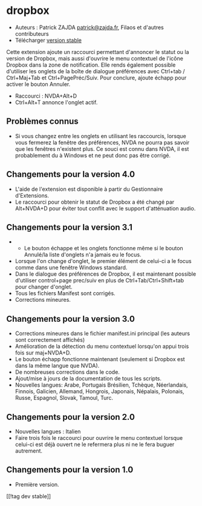 # dropbox #

* Auteurs : Patrick ZAJDA <patrick@zajda.fr>, Filaos et d'autres
  contributeurs
* Télécharger [version stable][1]

Cette extension ajoute un raccourci permettant d'annoncer le statut ou la
version de Dropbox, mais aussi d'ouvrire le menu contextuel de l'icône
Dropbox dans la zone de notification.  Elle rends également possible
d'utiliser les onglets de la boîte de dialogue préférences avec Ctrl+tab /
Ctrl+Maj+Tab et Ctrl+PagePréc/Suiv.  Pour conclure, ajoute échapp pour
activer le bouton Annuler.

* Raccourci : NVDA+Alt+D
* Ctrl+Alt+T annonce l'onglet actif.

## Problèmes connus ##

* Si vous changez entre les onglets en utilisant les raccourcis, lorsque vous fermerez la fenêtre des préférences, NVDA ne pourra pas savoir que les fenêtres n'existent plus.
Ce souci est connu dans NVDA, il est probablement du à Windows et ne peut donc pas être corrigé.


## Changements pour la version 4.0 ##

* L'aide de l'extension est disponible à partir du Gestionnaire
  d'Extensions.
* Le raccourci pour obtenir le statut de Dropbox a été changé par Alt+NVDA+D
  pour éviter tout conflit avec le support d'atténuation audio.

## Changements pour la version 3.1 ##

* - Le bouton échappe et les onglets fonctionne même si le bouton Annulé/la
  liste d'onglets n'a jamais eu le focus.
* Lorsque l'on change d'onglet, le premier élément de celui-ci a le focus
  comme dans une fenêtre Windows standard.
* Dans le dialogue des préférences de Dropbox, il est maintenant possible
  d'utiliser control+page prec/suiv en plus de Ctrl+Tab/Ctrl+Shift+tab pour
  changer d'onglet.
* Tous les fichiers Manifest sont corrigés.
* Corrections mineures.

## Changements pour la version 3.0 ##

* Corrections mineures dans le fichier manifest.ini principal (les auteurs
  sont correctement affichés)
* Amélioration de la détection du menu contextuel lorsqu'on appui trois fois
  sur maj+NVDA+D.
* Le bouton échapp fonctionne maintenant (seulement si Dropbox est dans la
  même langue que NVDA).
* De nombreuses corrections dans le code.
* Ajout/mise à jours de la documentation de tous les scripts.
* Nouvelles langues: Arabe, Portugais Brésilien, Tchèque, Néerlandais,
  Finnois, Galicien, Allemand, Hongrois, Japonais, Népalais, Polonais,
  Russe, Espagnol, Slovak, Tamoul, Turc.

## Changements pour la version 2.0 ##

* Nouvelles langues : Italien
* Faire trois fois le raccourci pour ouvrire le menu contextuel lorsque
  celui-ci est déjà ouvert ne le refermera plus ni ne le fera buguer
  autrement.

## Changements pour la version 1.0 ##

* Première version.

[[!tag dev stable]]

[1]: https://addons.nvda-project.org/files/get.php?file=dx

